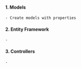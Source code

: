 #### 1. Models
    - Create models with properties
#### 2. Entity Framework
    - 
#### 3. Controllers
    - 
